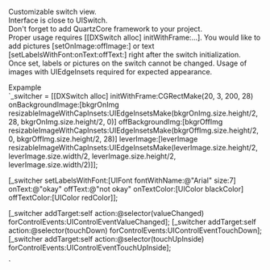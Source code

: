 Customizable switch view.  
Interface is close to UISwitch.  
Don't forget to add QuartzCore framework to your project.  
Proper usage requires [[DXSwitch alloc] initWithFrame:...]. 
You would like to add pictures [setOnImage:offImage:] or text [setLabelsWithFont:onText:offText:] right after the switch initialization.  
Once set, labels or pictures on the switch cannot be changed.
Usage of images with UIEdgeInsets required for expected appearance.



Expample   
`_switcher = [[DXSwitch alloc] initWithFrame:CGRectMake(20, 3, 200, 28)
                           onBackgroundImage:[bkgrOnImg resizableImageWithCapInsets:UIEdgeInsetsMake(bkgrOnImg.size.height/2, 28, bkgrOnImg.size.height/2, 0)]
                            offBackgroundImg:[bkgrOffImg resizableImageWithCapInsets:UIEdgeInsetsMake(bkgrOffImg.size.height/2, 0, bkgrOffImg.size.height/2, 28)]
                                  leverImage:[leverImage resizableImageWithCapInsets:UIEdgeInsetsMake(leverImage.size.height/2, leverImage.size.width/2, leverImage.size.height/2, leverImage.size.width/2)]];

[_switcher setLabelsWithFont:[UIFont fontWithName:@"Arial" size:7]  onText:@"okay" offText:@"not okay" onTextColor:[UIColor blackColor] offTextColor:[UIColor redColor]];
    
[_switcher addTarget:self action:@selector(valueChanged) forControlEvents:UIControlEventValueChanged];
[_switcher addTarget:self action:@selector(touchDown) forControlEvents:UIControlEventTouchDown];
[_switcher addTarget:self action:@selector(touchUpInside) forControlEvents:UIControlEventTouchUpInside];   

`
